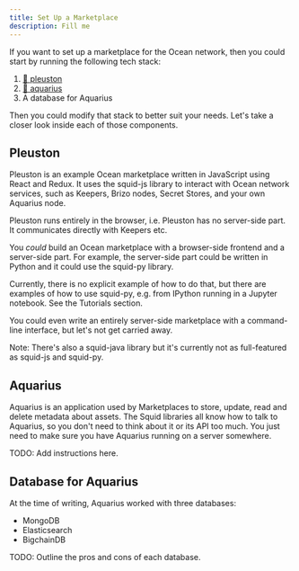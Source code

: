 ```yaml
---
title: Set Up a Marketplace
description: Fill me
---
```


If you want to set up a marketplace for the Ocean network, then you could start by running the following tech stack:

1. [🦄 pleuston](https://github.com/oceanprotocol/pleuston)
1. [🐋 aquarius](https://github.com/oceanprotocol/aquarius)
1. A database for Aquarius

Then you could modify that stack to better suit your needs.
Let's take a closer look inside each of those components.

## Pleuston

Pleuston is an example Ocean marketplace written in JavaScript using React and Redux.
It uses the squid-js library to interact with Ocean network services, such as Keepers, Brizo nodes, Secret Stores, and your own Aquarius node.

Pleuston runs entirely in the browser, i.e. Pleuston has no server-side part. It communicates directly with Keepers etc.

You _could_ build an Ocean marketplace with a browser-side frontend and a server-side part.
For example, the server-side part could be written in Python and it could use the squid-py library.

Currently, there is no explicit example of how to do that, but there are examples of how to use squid-py, e.g. from IPython running in a Jupyter notebook.
See the Tutorials section.

You could even write an entirely server-side marketplace with a command-line interface, but let's not get carried away.

Note: There's also a squid-java library but it's currently not as full-featured as squid-js and squid-py.

## Aquarius

Aquarius is an application used by Marketplaces to store, update, read and delete metadata about assets. The Squid libraries all know how to talk to Aquarius, so you don't need to think about it or its API too much. You just need to make sure you have Aquarius running on a server somewhere.

TODO: Add instructions here.

## Database for Aquarius

At the time of writing, Aquarius worked with three databases:

-   MongoDB
-   Elasticsearch
-   BigchainDB

TODO: Outline the pros and cons of each database.
